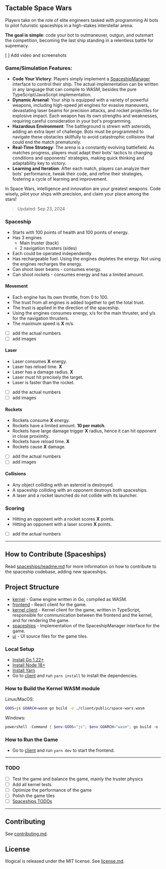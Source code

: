 ## Tactable Space Wars

Players take on the role of elite engineers tasked with programming AI bots to pilot
futuristic spaceships in a high-stakes interstellar arena.

**The goal is simple**: code your bot to outmaneuver, outgun, and outsmart the competition,
becoming the last ship standing in a relentless battle for supremacy.

[ ] Add video and screenshots

### Game/Simulation Features:

- **Code Your Victory**: Players simply implement a [SpaceshipManager](spaceships/spaceshipManager.ts) interface to control their ship. The actual implementation can be written in any language that can compile to WASM, besides the pure TypeScript/JavaScript implementation.
- **Dynamic Arsenal**: Your ship is equipped with a variety of powerful weapons, including high-speed jet
  engines for evasive maneuvers, devastating laser beams for precision attacks, and rocket projectiles for
  explosive impact. Each weapon has its own strengths and weaknesses, requiring careful consideration in your
  bot's programming.
- **Hazardous Environment**: The battleground is strewn with asteroids, adding an extra layer of challenge.
  Bots must be programmed to navigate these obstacles skillfully to avoid catastrophic collisions that could end the match
  prematurely.
- **Real-Time Strategy**: The arena is a constantly evolving battlefield. As matches progress, players must adapt their bots'
  tactics to changing conditions and opponents' strategies, making quick thinking and adaptability key to victory.
- **Learning and Iteration**: After each match, players can analyze their bots' performance, tweak their code,
  and refine their strategies, fostering a cycle of learning and improvement.

In Space Wars, intelligence and innovation are your greatest weapons. Code wisely, pilot your ships with precision,
and claim your place among the stars!

> Updated: Sep 23, 2024

### Spaceship

- Starts with 100 points of health and 100 points of energy.
- Has 3 engines
  - Main truster (back)
  - 2 navigation trusters (sides)
- Each could be operated independently
- Has rechargeable fuel. Using the engines depletes the energy. Not using the engines recharges the energy.
- Can shoot laser beams - consumes energy.
- Can shoot rockets - consumes energy and has a limited amount.

#### Movement

- Each engine has its own throttle, from 0 to 100.
- The trust from all engines is added together to get the total trust.
- The trust is applied in the direction of the spaceship.
- Using the engines consumes energy, x/s for the main thruster, and y/s for the navigation thrusters.
- The maximum speed is **X** m/s.
- [ ] add the actual numbers
- [ ] add images

#### Laser

- Laser consumes **X** energy.
- Laser has reload time. **X**
- Laser has a damage radius. **X**
- Laser must hit precisely the target.
- Laser is faster than the rocket.
- [ ] add the actual numbers
- [ ] add images

#### Rockets

- Rockets consume **X** energy.
- Rockets have a limited amount. **10 per match**.
- Rockets have large damage trigger **X** radius, hence it can hit opponent in close proximity.
- Rockets have reload time. **X**
- Rockets cause **X** damage.
- [ ] add the actual numbers
- [ ] add images

#### Collisions

- Any object colliding with an asteroid is destroyed.
- A spaceship colliding with an opponent destroys both spaceships.
- A laser and a rocket launched do not collide with its launcher.

### Scoring

- Hitting an opponent with a rocket scores **X** points.
- Hitting an opponent with a laser scores **X** points.
- [ ] add the actual numbers

---

## How to Contribute (Spaceships)

Read [spaceships/readme.md](spaceships/readme.md) for more information on how to contribute to the spaceship codebase, adding new spaceships.

## Project Structure

- [kernel](kernel) - Game engine written in Go, compiled as WASM.
- [frontend](client) - React client for the game.
- [kernel client](client/src/client/) - Kernel client for the game, written in TypeScript, responsible for communication between the frontend and the kernel, and for rendering the game.
- [spaceships](spaceships) - Implementation of the SpaceshipManager interface for the game.
- [ui](ui) - UI source files for the game tiles.

### Local Setup

- [Install Go 1.22+](https://go.dev/doc/install)
- [Install Node 18+](https://nodejs.org/en/download)
- [Install Yarn](https://yarnpkg.com/getting-started/install)
- Go to [client](client) and run `yarn install` to install the dependencies.

### How to Build the Kernel WASM module

Linux/MacOS:

```sh
GOOS=js GOARCH=wasm go build -o ./client/public/space-wars.wasm
```

Windows:

```powershell
powershell -Command { $env:GOOS="js"; $env:GOARCH="wasm"; go build -o ./client/public/space-wars.wasm }
```

### How to Run the Game

- Go to [client](client) and run `yarn dev` to start the frontend.

---

### TODO

- [ ] Test the game and balance the game, mainly the truster physics
- [ ] Add all kernel tests
- [ ] Optimize the performance of the game
- [ ] Polish the game tiles
- [ ] [Spaceships TODOs](spaceships/readme.md)

---

## Contributing

See [contributing.md](contributing.md).

## License

Illogical is released under the MIT license. See [license.md](license.md).
